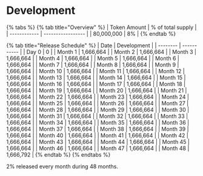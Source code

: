 # Development

{% tabs %}
{% tab title="Overview" %}
| Token Amount | % of total supply |
| ------------ | ----------------- |
| 80,000,000   | 8%                |
{% endtab %}

{% tab title="Release Schedule" %}
| Date     | Development |
| -------- | ----------- |
| Day 0    | 0           |
| Month 1  | 1,666,664   |
| Month 2  | 1,666,664   |
| Month 3  | 1,666,664   |
| Month 4  | 1,666,664   |
| Month 5  | 1,666,664   |
| Month 6  | 1,666,664   |
| Month 7  | 1,666,664   |
| Month 8  | 1,666,664   |
| Month 9  | 1,666,664   |
| Month 10 | 1,666,664   |
| Month 11 | 1,666,664   |
| Month 12 | 1,666,664   |
| Month 13 | 1,666,664   |
| Month 14 | 1,666,664   |
| Month 15 | 1,666,664   |
| Month 16 | 1,666,664   |
| Month 17 | 1,666,664   |
| Month 18 | 1,666,664   |
| Month 19 | 1,666,664   |
| Month 20 | 1,666,664   |
| Month 21 | 1,666,664   |
| Month 22 | 1,666,664   |
| Month 23 | 1,666,664   |
| Month 24 | 1,666,664   |
| Month 25 | 1,666,664   |
| Month 26 | 1,666,664   |
| Month 27 | 1,666,664   |
| Month 28 | 1,666,664   |
| Month 29 | 1,666,664   |
| Month 30 | 1,666,664   |
| Month 31 | 1,666,664   |
| Month 32 | 1,666,664   |
| Month 33 | 1,666,664   |
| Month 34 | 1,666,664   |
| Month 35 | 1,666,664   |
| Month 36 | 1,666,664   |
| Month 37 | 1,666,664   |
| Month 38 | 1,666,664   |
| Month 39 | 1,666,664   |
| Month 40 | 1,666,664   |
| Month 41 | 1,666,664   |
| Month 42 | 1,666,664   |
| Month 43 | 1,666,664   |
| Month 44 | 1,666,664   |
| Month 45 | 1,666,664   |
| Month 46 | 1,666,664   |
| Month 47 | 1,666,664   |
| Month 48 | 1,666,792   |
{% endtab %}
{% endtabs %}

2% released every month during 48 months.

